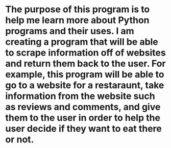 # The purpose of this program is to help me learn more about Python programs and their uses. I am creating a program that will be able to scrape information off of websites and return them back to the user. For example, this program will be able to go to a website for a restaraunt, take information from the website such as reviews and comments, and give them to the user in order to help the user decide if they want to eat there or not.